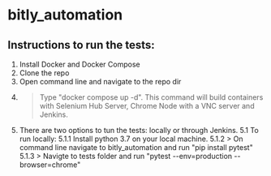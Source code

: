 # bitly_automation

## **Instructions to run the tests:**
1. Install Docker and Docker Compose
2. Clone the repo
3. Open command line and navigate to the repo dir
4.  > Type "docker compose up -d". This command will build containers with Selenium Hub Server, Chrome Node with a VNC server and Jenkins.
5. There are two options to tun the tests: locally or through Jenkins.
5.1 To run locally:
5.1.1 Install python 3.7 on your local machine.
5.1.2  > On command line navigate to bitly_automation and run "pip install pytest"
5.1.3 > Navigte to tests folder and run "pytest --env=production --browser=chrome"
